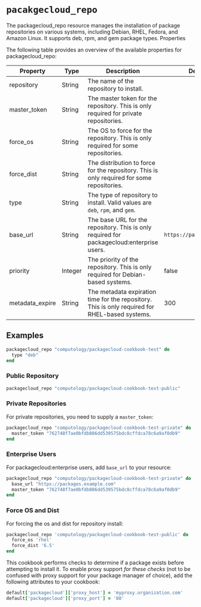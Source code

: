 # `pacakgecloud_repo`

The packagecloud_repo resource manages the installation of package repositories on various systems, including Debian, RHEL, Fedora, and Amazon Linux. It supports deb, rpm, and gem package types.
Properties

The following table provides an overview of the available properties for packagecloud_repo:

| Property        | Type    | Description                                                                                    | Default                   |
|-----------------|---------|------------------------------------------------------------------------------------------------|---------------------------|
| repository      | String  | The name of the repository to install.                                                         |                           |
| master_token    | String  | The master token for the repository. This is only required for private repositories.           |                           |
| force_os        | String  | The OS to force for the repository. This is only required for some repositories.               |                           |
| force_dist      | String  | The distribution to force for the repository. This is only required for some repositories.     |                           |
| type            | String  | The type of repository to install. Valid values are `deb`, `rpm`, and `gem`.                   |                           |
| base_url        | String  | The base URL for the repository. This is only required for packagecloud:enterprise users.      | `https://packagecloud.io` |
| priority        | Integer | The priority of the repository. This is only required for Debian-based systems.                | false                     |
| metadata_expire | String  | The metadata expiration time for the repository. This is only required for RHEL-based systems. | 300                       |

## Examples

```ruby
packagecloud_repo "computology/packagecloud-cookbook-test" do
  type "deb"
end
```

### Public Repository

```ruby
packagecloud_repo "computology/packagecloud-cookbook-test-public"
```

### Private Repositories

For private repositories, you need to supply a `master_token`:

```ruby
packagecloud_repo "computology/packagecloud-cookbook-test-private" do
  master_token "762748f7ae0bfdb086dd539575bdc8cffdca78c6a9af0db9"
end
```

### Enterprise Users

For packagecloud:enterprise users, add `base_url` to your resource:

```ruby
packagecloud_repo "computology/packagecloud-cookbook-test-private" do
  base_url "https://packages.example.com"
  master_token "762748f7ae0bfdb086dd539575bdc8cffdca78c6a9af0db9"
end
```

### Force OS and Dist

For forcing the os and dist for repository install:

```ruby
packagecloud_repo 'computology/packagecloud-cookbook-test-public' do
  force_os 'rhel'
  force_dist '6.5'
end
```

This cookbook performs checks to determine if a package exists before attempting to install it. To enable proxy support _for these checks_ (not to be confused with proxy support for your package manager of choice), add the following attributes to your cookbook:

```ruby
default['packagecloud']['proxy_host'] = 'myproxy.organization.com'
default['packagecloud']['proxy_port'] = '80'
```
